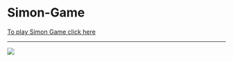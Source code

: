 # Simon-Game
<a href="https://jakyd777.github.io/Simon-Game/">To play Simon Game click here</a>
<hr/>
<a href="https://jakyd777.github.io/Simon-Game/"><img src="simon.jpg"></a>
